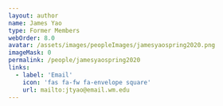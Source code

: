 ```yaml
---
layout: author
name: James Yao
type: Former Members
webOrder: 8.0
avatar: /assets/images/peopleImages/jamesyaospring2020.png
imageMask: 0
permalink: /people/jamesyaospring2020
links:
  - label: 'Email'
    icon: 'fas fa-fw fa-envelope square'
    url: mailto:jtyao@email.wm.edu
---
```


